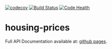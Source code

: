 [![codecov](https://codecov.io/gh/Tahlor/housing-prices/branch/master/graph/badge.svg)](https://codecov.io/gh/Tahlor/housing-prices)
[![Build Status](https://travis-ci.org/Tahlor/housing-prices.svg?branch=master)](https://travis-ci.org/Tahlor/housing-prices)
[![Code Health](https://landscape.io/github/Tahlor/housing-prices/dev/landscape.svg?style=flat)](https://landscape.io/github/Tahlor/housing-prices/dev)


# housing-prices
Full API Documentation available at: [github pages](https://tahlor.github.io/housing-prices/html).  


